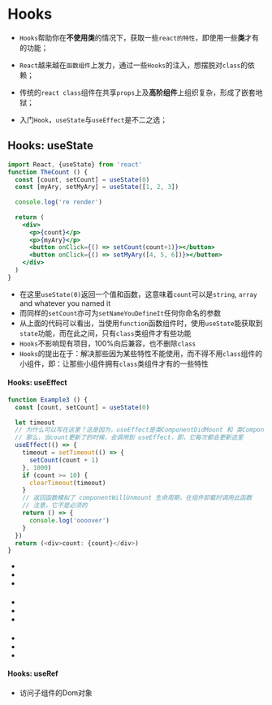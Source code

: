 # Hooks

* `Hooks`帮助你在**不使用类**的情况下，获取一些`react的特性`，即使用一些**类**才有的功能；
* `React`越来越在`函数组件`上发力，通过一些`Hooks`的注入，想摆脱对`class`的依赖；
* 传统的`react class`组件在共享`props`上及**高阶组件**上组织复杂，形成了嵌套地狱；
  
* 入门`Hook`，`useState`与`useEffect`是不二之选；


## Hooks: useState

```jsx harmony
import React, {useState} from 'react'
function TheCount () {
  const [count, setCount] = useState(0)
  const [myAry, setMyAry] = useState([1, 2, 3])
  
  console.log('re render')
  
  return (
    <div>
      <p>{count}</p>
      <p>{myAry}</p>
      <button onClick={() => setCount(count+1)}></button>
      <button onClick={() => setMyAry([4, 5, 6])}></button>
    </div>
  )
}
```

* 在这里`useState(0)`返回一个值和函数，这意味着`count`可以是`string`, `array` and whatever you named it
* 而同样的`setCount`亦可为`setNameYouDefineIt`任何你命名的参数
* 从上面的代码可以看出，当使用`function`函数组件时，使用`useState`能获取到`state`功能，而在此之间，只有`class`类组件才有些功能
* `Hooks`不影响现有项目，100%向后兼容，也不删除`class`
* `Hooks`的提出在于：解决那些因为某些特性不能使用，而不得不用`class`组件的小组件，即：让那些小组件拥有`class`类组件才有的一些特性


#### Hooks: useEffect

```typescript jsx
function Example3 () {
  const [count, setCount] = useState(0)
  
  let timeout
  // 为什么可以写在这里？这是因为，useEffect是类ComponentDidMount 和 类ComponentDidUpdate 函数，
  // 那么，当count更新了的时候，会调用到 useEffect，即，它每次都会更新这里
  useEffect(() => {
    timeout = setTimeout(() => {
      setCount(count + 1)
    }, 1000)
    if (count >= 10) {
      clearTimeout(timeout)
    }
    // 返回函数模拟了 componentWillUnmount 生命周期，在组件卸载时调用此函数
    // 注意，它不是必须的
    return () => {  
      console.log('oooover')
    }
  })
  return (<div>count: {count}</div>)
}
```

* 
* 
* 

####

* 
* 
* 

####

* 
* 
* 


#### Hooks: useRef

* 访问子组件的Dom对象

```jsx harmony

```
